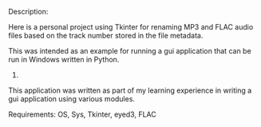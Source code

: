 Description:

Here is a personal project using Tkinter for renaming MP3 and FLAC audio files based on the track number stored in the file metadata.

This was intended as an example for running a gui application that can be run in Windows written in Python. 

1. 

This application was written as part of my learning experience in writing a gui application using various modules. 


Requirements: OS, Sys, Tkinter, eyed3, FLAC

